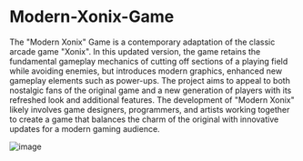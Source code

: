 # Modern-Xonix-Game
The "Modern Xonix" Game is a contemporary adaptation of the classic arcade game "Xonix". 
 In this updated version, the game retains the fundamental gameplay mechanics of cutting 
 off sections of a playing field while avoiding enemies, but introduces modern graphics, 
 enhanced new gameplay elements such as power-ups.  The project aims to appeal to both 
 nostalgic fans of the original game and a new generation of players with its refreshed 
 look and additional features. The development of "Modern Xonix" likely involves game 
 designers, programmers, and artists working together to create a game that balances the
 charm of the original with innovative updates for a modern gaming audience.

![image](https://github.com/Abdirahman23/Modern-Xonix-Game/assets/77121312/6797d8c3-fe3a-4d0a-8609-e5579ab62e86)

